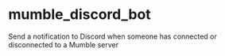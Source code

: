 # mumble_discord_bot
Send a notification to Discord when someone has connected or disconnected to a Mumble server
